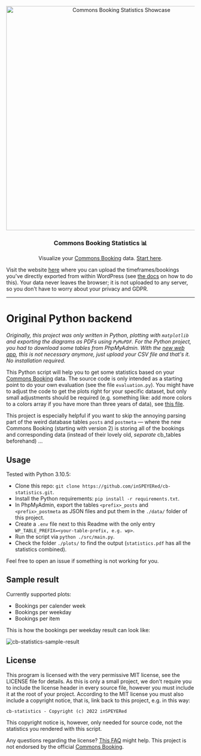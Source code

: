 <p align="center">
  <img alt="Commons Booking Statistics Showcase" src="https://user-images.githubusercontent.com/37160523/183249030-54fe4e3a-ca14-4ced-8cf0-9ba32ede4e6f.gif" width="600" />
  <h3 align="center">Commons Booking Statistics 📊</h3>
  <p align="center">Visualize your <a href="https://commonsbooking.org/">Commons Booking</a> data. <a href="https://inspeyered.github.io/cb-statistics/">Start here</a>.</p>
</p>

Visit the website [here](https://inspeyered.github.io/cb-statistics/) where you can upload the timeframes/bookings you've directly exported from within WordPress (see [the docs](https://commonsbooking.org/docs/einstellungen-2/export/) on how to do this). Your data never leaves the browser; it is not uploaded to any server, so you don't have to worry about your privacy and GDPR.

---

# Original Python backend

_Originally, this project was only written in Python, plotting with `matplotlib` and exporting the diagrams as PDFs using `PyMuPDF`. For the Python project, you had to download some tables from PhpMyAdmin. With the [new web app](https://inspeyered.github.io/cb-statistics/), this is not necessary anymore, just upload your CSV file and that's it. No installation required._


This Python script will help you to get some statistics based on your [Commons Booking](https://github.com/wielebenwir/commonsbooking) data. The source code is only intended as a starting point to do your own evaluation (see the file `evaluation.py`). You might have to adjust the code to get the plots right for your specific dataset, but only small adjustments should be required (e.g. something like: add more colors to a colors array if you have more than three years of data), see [this file](https://github.com/inSPEYERed/cb-statistics/blob/main/src/plot_diagrams.py).

This project is especially helpful if you want to skip the annoying parsing part of the weird database tables `posts` and `postmeta` — where the new Commons Booking (starting with version 2) is storing all of the bookings and corresponding data (instead of their lovely old, *separate* cb_tables beforehand) ...


## Usage

Tested with Python 3.10.5:

- Clone this repo: `git clone https://github.com/inSPEYERed/cb-statistics.git`.
- Install the Python requirements: `pip install -r requirements.txt`.
- In PhpMyAdmin, export the tables `<prefix>_posts` and `<prefix>_postmeta` as JSON files and put them in the `./data/` folder of this project.
- Create a `.env` file next to this Readme with the only entry `WP_TABLE_PREFIX=<your-table-prefix, e.g. wp>`.
- Run the script via `python ./src/main.py`.
- Check the folder `./plots/` to find the output (`statistics.pdf` has all the statistics combined).

Feel free to open an issue if something is not working for you.


## Sample result

Currently supported plots:

- Bookings per calender week
- Bookings per weekday
- Bookings per item

This is how the bookings per weekday result can look like:

![cb-statistics-sample-result](https://user-images.githubusercontent.com/37160523/182097721-954bf314-1f5b-45e9-ab38-266df26de06a.jpg)


## License

This program is licensed with the very permissive MIT license, see the LICENSE file for details. As this is only a small project, we don't require you to include the license header in every source file, however you must include it at the root of your project. According to the MIT license you must also include a copyright notice, that is, link back to this project, e.g. in this way:

```
cb-statistics - Copyright (c) 2022 inSPEYERed
```

This copyright notice is, however, only needed for source code, not the statistics you rendered with this script.

Any questions regarding the license? [This FAQ](https://www.tawesoft.co.uk/kb/article/mit-license-faq) might help. This project is not endorsed by the official [Commons Booking](https://github.com/wielebenwir/commonsbooking).
